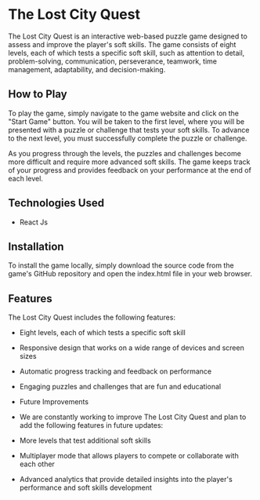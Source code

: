 # The Lost City Quest
The Lost City Quest is an interactive web-based puzzle game designed to assess and improve the player's soft skills. The game consists of eight levels, each of which tests a specific soft skill, such as attention to detail, problem-solving, communication, perseverance, teamwork, time management, adaptability, and decision-making.

## How to Play
To play the game, simply navigate to the game website and click on the "Start Game" button. You will be taken to the first level, where you will be presented with a puzzle or challenge that tests your soft skills. To advance to the next level, you must successfully complete the puzzle or challenge.

As you progress through the levels, the puzzles and challenges become more difficult and require more advanced soft skills. The game keeps track of your progress and provides feedback on your performance at the end of each level.

## Technologies Used
- React Js

## Installation
To install the game locally, simply download the source code from the game's GitHub repository and open the index.html file in your web browser.

## Features
The Lost City Quest includes the following features:

- Eight levels, each of which tests a specific soft skill
- Responsive design that works on a wide range of devices and screen sizes
- Automatic progress tracking and feedback on performance
- Engaging puzzles and challenges that are fun and educational
- Future Improvements
- We are constantly working to improve The Lost City Quest and plan to add the following features in future updates:

- More levels that test additional soft skills
- Multiplayer mode that allows players to compete or collaborate with each other
- Advanced analytics that provide detailed insights into the player's performance and soft skills development